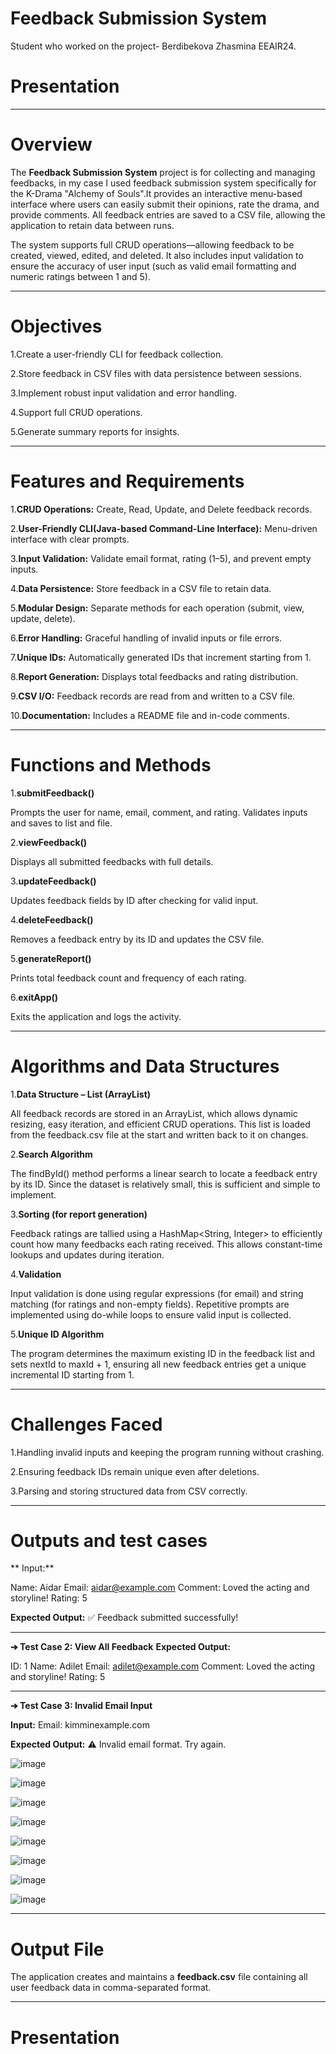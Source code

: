 # Feedback Submission System




Student who worked on the project- Berdibekova Zhasmina EEAIR24.




# Presentation





-------------------------------

# Overview

The **Feedback Submission System** project is for collecting and managing feedbacks, in my case I used feedback submission system specifically for the K-Drama "Alchemy of Souls".It provides an interactive menu-based interface where users can easily submit their opinions, rate the drama, and provide comments. All feedback entries are saved to a CSV file, allowing the application to retain data between runs.

The system supports full CRUD operations—allowing feedback to be created, viewed, edited, and deleted. It also includes input validation to ensure the accuracy of user input (such as valid email formatting and numeric ratings between 1 and 5). 


-----------------------------------------

# Objectives

1.Create a user-friendly CLI for feedback collection.

2.Store feedback in CSV files with data persistence between sessions.

3.Implement robust input validation and error handling.

4.Support full CRUD operations.

5.Generate summary reports for insights.



-----------------------------------

# Features and Requirements

1.**CRUD Operations:**   Create, Read, Update, and Delete feedback records.

2.**User-Friendly CLI(Java-based Command-Line Interface):**   Menu-driven interface with clear prompts.

3.**Input Validation:**   Validate email format, rating (1–5), and prevent empty inputs.

4.**Data Persistence:**   Store feedback in a CSV file to retain data.

5.**Modular Design:**   Separate methods for each operation (submit, view, update, delete).

6.**Error Handling:**   Graceful handling of invalid inputs or file errors.

7.**Unique IDs:**   Automatically generated IDs that increment starting from 1.

8.**Report Generation:**   Displays total feedbacks and rating distribution.

9.**CSV I/O:**   Feedback records are read from and written to a CSV file.

10.**Documentation:**   Includes a README file and in-code comments.


-------------------------------------------


# Functions and Methods

1.**submitFeedback()**

Prompts the user for name, email, comment, and rating. Validates inputs and saves to list and file.

2.**viewFeedback()**

Displays all submitted feedbacks with full details.

3.**updateFeedback()**

Updates feedback fields by ID after checking for valid input.

4.**deleteFeedback()**

Removes a feedback entry by its ID and updates the CSV file.

5.**generateReport()**

Prints total feedback count and frequency of each rating.

6.**exitApp()**

Exits the application and logs the activity.



-------------------------------------------

# Algorithms and Data Structures

1.**Data Structure – List (ArrayList)**

All feedback records are stored in an ArrayList<Feedback>, which allows dynamic resizing, easy iteration, and efficient CRUD operations. This list is loaded from the feedback.csv file at the start and written back to it on changes.

2.**Search Algorithm**

The findById() method performs a linear search to locate a feedback entry by its ID. Since the dataset is relatively small, this is sufficient and simple to implement.

3.**Sorting (for report generation)**

Feedback ratings are tallied using a HashMap<String, Integer> to efficiently count how many feedbacks each rating received. This allows constant-time lookups and updates during iteration.

4.**Validation**

Input validation is done using regular expressions (for email) and string matching (for ratings and non-empty fields). Repetitive prompts are implemented using do-while loops to ensure valid input is collected.

5.**Unique ID Algorithm**

The program determines the maximum existing ID in the feedback list and sets nextId to maxId + 1, ensuring all new feedback entries get a unique incremental ID starting from 1.

---------------------------------


# Challenges Faced

1.Handling invalid inputs and keeping the program running without crashing.

2.Ensuring feedback IDs remain unique even after deletions.

3.Parsing and storing structured data from CSV correctly.




-------------------------------------------------------

# Outputs and test cases

** Input:**


Name: Aidar
Email: aidar@example.com
Comment: Loved the acting and storyline!
Rating: 5


**Expected Output:**
✅ Feedback submitted successfully!


--------------------------------------

**➔ Test Case 2: View All Feedback**
**Expected Output:**

ID: 1
Name: Adilet
Email: adilet@example.com
Comment: Loved the acting and storyline!
Rating: 5

---------------------------------------

**➔ Test Case 3: Invalid Email Input**


**Input:**
Email: kimminexample.com


**Expected Output:**
⚠ Invalid email format. Try again.




![image](https://github.com/user-attachments/assets/f5a778a8-9c92-4fdc-9b2a-b90494084d0f)

![image](https://github.com/user-attachments/assets/266e7431-b4c1-400d-ba68-ebf4d08a4427)

![image](https://github.com/user-attachments/assets/dd9f438e-0a2e-40f9-8132-a79819fae3de)

![image](https://github.com/user-attachments/assets/8947a537-312c-4a8a-949a-133f35592943)

![image](https://github.com/user-attachments/assets/e1f9e6a4-bba6-4a22-ba84-dd8dcc17f2fb)

![image](https://github.com/user-attachments/assets/29a45aa1-eeb6-48d6-b970-ad4934c39130)

![image](https://github.com/user-attachments/assets/9bdd2b0e-be60-40c6-9cbe-58ff8c4aba14)

![image](https://github.com/user-attachments/assets/d5368fde-5f36-4f25-a037-24638dbfc81e)



--------------------------------------------------
# Output File

The application creates and maintains a **feedback.csv** file containing all user feedback data in comma-separated format.


--------------------------------------
# Presentation





